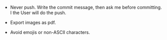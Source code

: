 * Never push. Write the commit message, then ask me before committing. I the User will do the push.

* Export images as pdf.

* Avoid emojis or non-ASCII characters.

